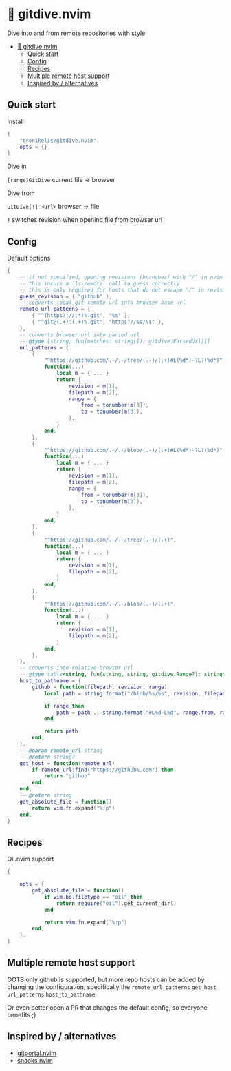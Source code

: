 # 🌊 gitdive.nvim

Dive into and from remote repositories with style

<!--toc:start-->
- [🌊 gitdive.nvim](#🌊-gitdivenvim)
  - [Quick start](#quick-start)
  - [Config](#config)
  - [Recipes](#recipes)
  - [Multiple remote host support](#multiple-remote-host-support)
  - [Inspired by / alternatives](#inspired-by-alternatives)
<!--toc:end-->

## Quick start

Install

```lua
{
    "tronikelis/gitdive.nvim",
    opts = {}
}
```

Dive in

`[range]GitDive` current file -> browser

Dive from

`GitDive[!] <url>` browser -> file

`!` switches revision when opening file from browser url


## Config

Default options

```lua
{
    -- if not specified, opening revisions (branches) with "/" in nvim will not work for some hosts
    -- this incurs a `ls-remote` call to guess correctly
    -- this is only required for hosts that do not escape "/" in revisions in url
    guess_revision = { "github" },
    -- converts local git remote url into browser base url
    remote_url_patterns = {
        { "^(https?://.*)%.git", "%s" },
        { "^git@(.+):(.+)%.git", "https://%s/%s" },
    },
    -- converts browser url into parsed url
    ---@type [string, fun(matches: string[]): gitdive.ParsedUrl][]
    url_patterns = {
        {
            "^https://github.com/.-/.-/tree/(.-)/(.+)#L(%d*)-?L?(%d*)",
            function(...)
                local m = { ... }
                return {
                    revision = m[1],
                    filepath = m[2],
                    range = {
                        from = tonumber(m[3]),
                        to = tonumber(m[3]),
                    },
                }
            end,
        },
        {
            "^https://github.com/.-/.-/blob/(.-)/(.+)#L(%d*)-?L?(%d*)",
            function(...)
                local m = { ... }
                return {
                    revision = m[1],
                    filepath = m[2],
                    range = {
                        from = tonumber(m[3]),
                        to = tonumber(m[3]),
                    },
                }
            end,
        },
        {
            "^https://github.com/.-/.-/tree/(.-)/(.+)",
            function(...)
                local m = { ... }
                return {
                    revision = m[1],
                    filepath = m[2],
                }
            end,
        },
        {
            "^https://github.com/.-/.-/blob/(.-)/(.+)",
            function(...)
                local m = { ... }
                return {
                    revision = m[1],
                    filepath = m[2],
                }
            end,
        },
    },
    -- converts into relative browser url
    ---@type table<string, fun(string, string, gitdive.Range?): string>
    host_to_pathname = {
        github = function(filepath, revision, range)
            local path = string.format("/blob/%s/%s", revision, filepath)

            if range then
                path = path .. string.format("#L%d-L%d", range.from, range.to)
            end

            return path
        end,
    },
    ---@param remote_url string
    ---@return string?
    get_host = function(remote_url)
        if remote_url:find("https://github%.com") then
            return "github"
        end
    end,
    ---@return string
    get_absolute_file = function()
        return vim.fn.expand("%:p")
    end,
}
```

## Recipes

Oil.nvim support

```lua
{

    opts = {
        get_absolute_file = function()
            if vim.bo.filetype == "oil" then
                return require("oil").get_current_dir()
            end

            return vim.fn.expand("%:p")
        end,
    },
}
```

## Multiple remote host support

OOTB only github is supported, but more repo hosts can be added
by changing the configuration, specifically the `remote_url_patterns`
`get_host` `url_patterns` `host_to_pathname`

Or even better open a PR that changes the default config, so everyone benefits ;)

## Inspired by / alternatives

- [gitportal.nvim](https://github.com/trevorhauter/gitportal.nvim)
- [snacks.nvim](https://github.com/folke/snacks.nvim)
